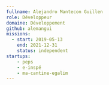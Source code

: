 ```yaml
---
fullname: Alejandro Mantecon Guillen
role: Développeur
domaine: Développement
github: alemangui
missions:
  - start: 2019-05-13
    end: 2021-12-31
    status: independent
startups:
    - peps
    - e-inspé
    - ma-cantine-egalim
---
```

